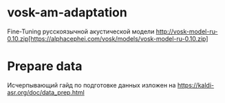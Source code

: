 # vosk-am-adaptation

Fine-Tuning русскоязычной акустической модели http://vosk-model-ru-0.10.zip[https://alphacephei.com/vosk/models/vosk-model-ru-0.10.zip]

# Prepare data
Исчерпывающий гайд по подготовке данных изложен на https://kaldi-asr.org/doc/data_prep.html
